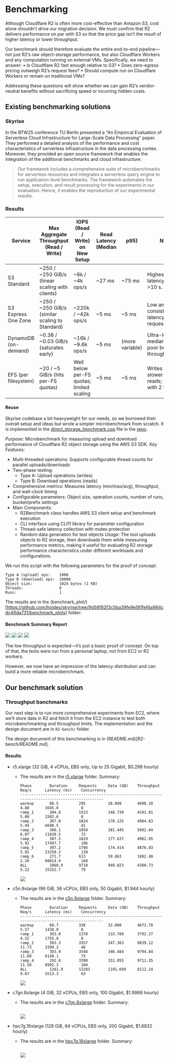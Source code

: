 # Benchmarking

Although Cloudflare R2 is often more cost-effective than Amazon S3, cost alone shouldn’t drive our migration decision. We must confirm that R2 delivers performance on par with S3 so that the price gap isn’t the result of higher latency or lower throughput.

Our benchmark should therefore evaluate the entire end-to-end pipeline—not just R2’s raw object-storage performance, but also Cloudflare Workers and any computation running on external VMs. Specifically, we need to answer:
	•	Is Cloudflare R2 fast enough relative to S3?
	•	Does zero-egress pricing outweigh R2’s request fees?
	•	Should compute run on Cloudflare Workers or remain on traditional VMs?

Addressing these questions will show whether we can gain R2’s vendor-neutral benefits without sacrificing speed or incurring hidden costs.


## Existing benchmarking solutions

### Skyrise

In the BTW25 conference TU Berlin presented a "An Empirical Evaluation of Serverless Cloud Infrastructure for
Large-Scale Data Processing" paper. They performed a detailed analysis of the performance and cost characteristics of serverless infrastructure in the data processing contex. Moreover, they provided an open source framework that enables the integration of the additional benchmarks and cloud infrastructure.

> Our framework includes a comprehensive suite of microbenchmarks for serverless resources and integrates a serverless query engine to run application-level benchmarks. The framework automates the setup, execution, and result processing for the experiments in our evaluation. Hence, it enables the reproduction of our experimental results.


### Results 

| Service                     | Max Aggregate Throughput (Read / Write)            | IOPS (Read / Write) on New Setup | Read Latency (Median | p95) | Notes |
|----------------------------|-----------------------------------------------------|----------------------------------|----------------------|------|-------|
| S3 Standard                | ~250 / ~250 GiB/s (linear scaling with clients)     | ~8k / ~4k ops/s                  | ~27 ms | ~75 ms       | Highest tail latency; outliers >10 s. |
| S3 Express One Zone        | ~250 / ~250 GiB/s (similar scaling to Standard)     | ~220k / ~42k ops/s               | ~5 ms | ~5 ms        | Low and consistent latency; higher request cost. |
| DynamoDB (on-demand)       | ~0.38 / ~0.03 GiB/s (saturates early)               | ~16k / ~9.6k ops/s               | ~5 ms | (more variable) | Ultra-low median latency; poor bulk throughput/cost. |
| EFS (per filesystem)       | ~20 / ~5 GiB/s (hits per-FS quotas)                 | Well below per-FS quotas; limited scaling | ~5 ms | ~5 ms | Writes ~2–3× slower than reads; doubling with 2 FS only. |


#### Reuse

 Skyrise codebase a bit heavyweight for our needs, so we borrowed their overall setup and ideas but wrote a simpler microbenchmark from scratch. 
 It is implemented in the [direct_storage_benchmark.cpp](https://github.com/Frosendroska/skyrise/edit/no-brain-r2-microbenchmark/src/benchmark/bin/micro_benchmark/direct_storage_benchmark.cpp?pr=%2Fhpides%2Fskyrise%2Fpull%2F1) file in the [repo](https://github.com/hpides/skyrise/pull/1).

*Purpose:* Microbenchmark for measuring upload and download performance of Cloudflare R2 object storage using the AWS S3 SDK.
*Key Features:*
- Multi-threaded operations: Supports configurable thread counts for parallel uploads/downloads
- Two-phase testing:
    - Type A: Upload operations (writes)
    - Type B: Download operations (reads)
- Comprehensive metrics: Measures latency (min/max/avg), throughput, and wall-clock timing
- Configurable parameters: Object size, operation counts, number of runs, bucket/prefix settings
- Main Components:
    - R2Benchmark class handles AWS S3 client setup and benchmark execution
    - CLI interface using CLI11 library for parameter configuration
    - Thread-safe latency collection with mutex protection
    - Random data generation for test objects
*Usage:* The tool uploads objects to R2 storage, then downloads them while measuring performance metrics, making it useful for evaluating R2 storage performance characteristics under different workloads and configurations.

We run this script with the following parameters for the proof of concept:

```
Type A (upload) ops:    1000  
Type B (download) ops:  10000  
Object size:            1024 bytes (1 KB)  
Threads:                8  
Runs:                   1  
```

The results are in the (benchnark_plot/)[https://github.com/hpides/skyrise/tree/9d58f82f3c5ba39fe9e181fef4a984cdc49da731/benchmark_plots] folder:

#### Benchmark Summary Report

![](../images/skyrise/latency_boxplot.png)
![](../images/skyrise/read_latency_distribution.png)
![](../images/skyrise/write_latency_distribution.png)
![](../images/skyrise/throughput_comparison.png)

The low throughput is expected—it’s just a basic proof of concept. On top of that, the tests were run from a personal laptop, not from EC2 or R2 workers.

However, we now have an impression of the latency distribution and can build a more reliable microbenchmark. 


## Our benchmark solution

### Throughput banchmarks

Our next step is to run more comprehensive experiments from EC2, where we’ll store data in R2 and fetch it from the EC2 instance to test both microbenchmarking and throughput limits. The implementation and the design document are in `R2-bench/` folder.

The design document of this benchmarking is in (README.md)[R2-bench/README.md].

#### Results

- r5.xlarge (32 GiB, 4 vCPUs, EBS only, Up to 25 Gigabit, $0.298 hourly)
  - The results are in the [r5.xlarge](../plots/r5.xlarge/) folder.
    Summary:
    ```
    Phase        Duration     Requests     Data (GB)    Throughput      Req/s      Latency (ms)    Concurrency 
    ----------------------------------------------------------------------------------------------------
    warmup       60.5         295          28.809       4090.18         4.88       1645.0          8 
    ramp_1       304.8        1523         148.730      4191.81         5.00       1582.6          8           
    ramp_2       307.0        1824         178.125      4984.63         5.94       6690.5          41          
    ramp_3       306.1        1858         181.445      5092.04         6.07       11839.5         73          
    ramp_4       307.5        1819         177.637      4962.95         5.92       17497.7         106         
    ramp_5       307.2        1786         174.414      4876.83         5.81       23258.3         138         
    ramp_6       271.7        613          59.863       1892.40         2.26       60014.9         168                   
    ALL          1860.9       9718         949.023      4380.73         5.22       15152.7         79   
    ```
    ![](../plots/r5.xlarge/per_second_throughput_timeline.png)

- c5n.9xlarge (96 GiB, 36 vCPUs, EBS only, 50 Gigabit, $1.944 hourly)
  - The results are in the [c5n.9xlarge](../plots/c5n.9xlarge/) folder.
    Summary:
    ```
    Phase        Duration     Requests     Data (GB)    Throughput      Req/s      Latency (ms)    Concurrency 
    ----------------------------------------------------------------------------------------------------
    warmup       60.7         338          33.008       4673.78         5.57       1438.0          8           
    ramp_1       303.0        1370         133.789      3792.27         4.52       1755.0          8           
    ramp_2       303.3        3557         347.363      9839.12         11.73      3399.2          40          
    ramp_3       303.9        3548         346.484      9794.84         11.68      6148.1          73          
    ramp_4       292.8        3390         331.055      9711.35         11.58      8992.2          104         
    ALL          1261.9       12203        1191.699     8112.24         9.67       5513.3          63      
    ```
    ![](../plots/c5n.9xlarge/per_second_throughput_timeline.png)

- c7gn.8xlarge (4 GiB, 32 vCPUs, EBS only, 100 Gigabit, $1.9968 hourly)
  - The results are in the [c7gn.8xlarge](../plots/c7gn.8xlarge/) folder.
    Summary:
    ```

    ```
    ![](../plots/c7gn.8xlarge/per_second_throughput_timeline.png)

- hpc7g.16xlarge (128 GiB,	64 vCPUs, EBS only, 200 Gigabit, $1.6832 hourly)
  - The results are in the [hpc7g.16xlarge](../plots/hpc7g.16xlarge/) folder.
    Summary:
    ```

    ```
    ![](../plots/hpc7g.16xlarge/per_second_throughput_timeline.png)



